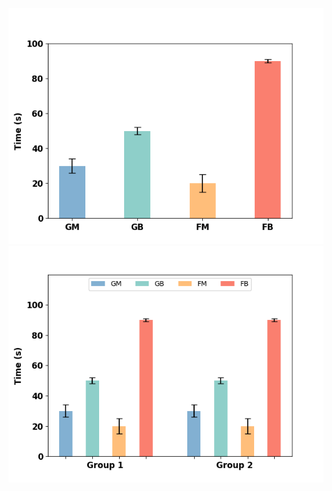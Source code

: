 [![100|BarChart withErrorBar vertical](/img/BarChart_withErrorBar_vertical.png)](/BarChart/BarChart_withErrorBar_vertical.py) [![100|BarChart withErrorBar vertical](/img/BarChart_withErrorBar_vertical_group.png)](/BarChart/BarChart_withErrorBar_vertical_group.py)
